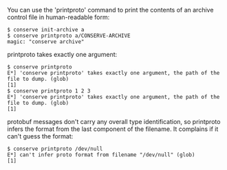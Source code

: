 You can use the 'printproto' command to print the contents of an archive
control file in human-readable form:

    $ conserve init-archive a
    $ conserve printproto a/CONSERVE-ARCHIVE
    magic: "conserve archive"

printproto takes exactly one argument:

    $ conserve printproto 
    E*] 'conserve printproto' takes exactly one argument, the path of the file to dump. (glob)
    [1]
    $ conserve printproto 1 2 3
    E*] 'conserve printproto' takes exactly one argument, the path of the file to dump. (glob)
    [1]

protobuf messages don't carry any overall type identification, so printproto
infers the format from the last component of the filename.  It complains if it
can't guess the format:

    $ conserve printproto /dev/null
    E*] can't infer proto format from filename "/dev/null" (glob)
    [1]
